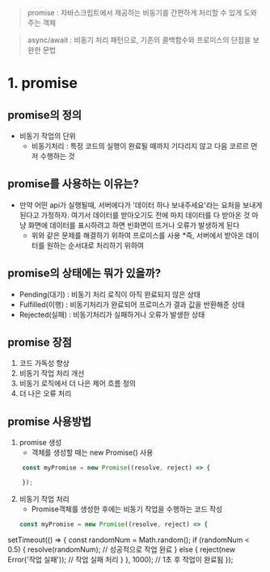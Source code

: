 >promise : 자바스크립트에서 제공하는 비동기를 간편하게 처리할 수 있게 도와주는 객체

>async/await :  비동기 처리 패턴으로, 기존의 콜백함수와 프로미스의 단점을 보완한 문법

# 1. promise 
## promise의 정의
* 비동기 작업의 단위
  * 비동기처리 : 특정 코드의 실행이 완료될 때까지 기다리지 않고 다음 코르르 먼저 수행하는 것

## promise를 사용하는 이유는?
* 만약 어떤 api가 실행될때, 서버에다가 '데이터 하나 보내주세요'라는 요처을 보내게 된다고 가정하자.
여기서 데이터를 받아오기도 전에 마치 데이터를 다 받아온 것 마냥 화면에 데이터를 표시하려고 하면 빈화면이 뜨거나 오류가 발생하게 된다
    * 위와 같은 문제를 해결하기 위하여 프로미스를 사용
        *즉, 서버에서 받아온 데이터를 원하는 순서대로 처리하기 위하여

## promise의 상태에는 뭐가 있을까?
* Pending(대기) : 비동기 처리 로직이 아직 완료되지 않은 상태
* Fulfilled(이행) : 비동기처리가 완료되어 프로미스가 결과 값을 반환해준 상태
* Rejected(실패) : 비동기처리가 실패하거나 오류가 발생한 상태

## promise 장점
1. 코드 가독성 향상
2. 비동기 작업 처리 개선
3. 비동기 로직에서 더 나은 제어 흐름 정의
4. 더 나은 오류 처리

## promise 사용방법
1. promise 생성
    * 객체를 생성할 때는 new Promise() 사용
```js
    const myPromise = new Promise((resolve, reject) => {

    });
```

2. 비동기 작업 처리
    * Promise객체를 생성한 후에는 비동기 작업을 수행하는 코드 작성
    ```js
    const myPromise = new Promise((resolve, reject) => {
  setTimeout(() => {
    const randomNum = Math.random();
    if (randomNum < 0.5) {
      resolve(randomNum); // 성공적으로 작업 완료
    } else {
      reject(new Error('작업 실패')); // 작업 실패 처리
    }
  }, 1000); // 1초 후 작업이 완료됨
});
```



